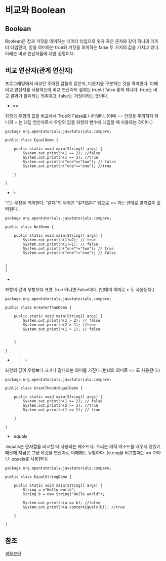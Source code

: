 # 비교와 Boolean

## Boolean

Boolean은 참과 거짓을 의미하는 데이터 타입으로 숫자 혹은 문자와 같이 하나의 데이터 타입인데, 참을 의미하는 true와 거짓을 의미하는 false 두 가지의 값을 가지고 있다. 아래는 비교 연산자들에 대한 설명이다.

## 비교 연산자(관계 연산자)

프로그래밍에서 비교란 주어진 값들이 같은지, 다른지를 구분하는 것을 의미한다. 이때 비교 연산자를 사용하는데 비교 연산자의 결과는 true나 false 중의 하나다. true는 비교 결과가 참이라는 의미이고, false는 거짓이라는 뜻이다. 

- ==

좌항과 우항의 값을 비교해서 True와 False로 나타낸다. (이때 == 인것을 주의하자 하나의 = 는 대입 연산자로서 우항의 값을 좌항의 변수에 대입할 때 사용하는 것이다.) 

```
package org.opentutorials.javatutorials.compare;

public class EqualDemo {

	public static void main(String[] args) {
		System.out.println(1 == 2); //false
		System.out.println(1 == 1); //true 
		System.out.println("one"=="two"); // false
		System.out.println("one"=="one"); //true 
		
	}

}
```

- !=

'!'는 부정을 의미한다. "같다"의 부정은 "같지않다" 임으로 == 과는 반대로 결과값이 출력된다.
```
package org.opentutorials.javatutorials.compare;

public class NotDemo {

	public static void main(String[] args) {
		System.out.println(1!=2); // true
		System.out.println(1!=1); // false
		System.out.println("one"!="two"); // true
		System.out.println("one"!="one"); // false
		

}
}
```

- >

좌항의 값이 우항보다 크면 True 아니면 False이다. (반대의 의미로 > 도 사용된다.)
```
package org.opentutorials.javatutorials.compare;

public class GreaterThanDemo {

	public static void main(String[] args) {
		System.out.println(1 > 2); // false
		System.out.println(2 > 1); //true 
		System.out.println(1 > 1); // false
			

	}

}
```

- >= 

좌항의 값이 우항보다 크거나 같다라는 의미를 가진다 (반대의 의미로 <= 도 사용된다.)
```
package org.opentutorials.javatutorials.compare;

public class GreatThanOrEqualDemo {

	public static void main(String[] args) {
		System.out.println(1 >= 2); // false
		System.out.println(2 >= 1); //true 
		System.out.println(1 >= 1); // true

	}

}
```

- .equals

.equals는 문자열을 비교할 때 사용하는 메소드다. 우리는 아직 메소드를 배우지 않았기 때문에 지금은 그냥 이것을 연산자로 이해해도 무방하다. (string을 비교할때는 == 가아닌 .equals를 사용한다)
```
package org.opentutorials.javatutorials.compare;

public class EqualStringDemo {

	public static void main(String[] args) {
		String a ="Hello world";
		String b = new String("Hello world");
		
		System.out.println(a == b); //false
		System.out.println(a.contentEquals(b)); //true

	}

}
```

## 참조
[생활코딩](https://opentutorials.org/course/1223/5332)
